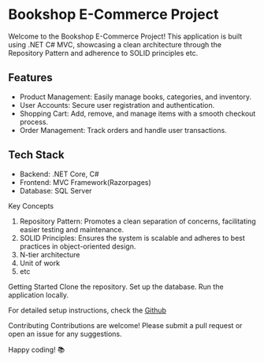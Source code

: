 # Bookshop E-Commerce Project
Welcome to the Bookshop E-Commerce Project! This application is built using .NET C# MVC, 
showcasing a clean architecture through the Repository Pattern and adherence to SOLID principles etc.

## Features
* Product Management: Easily manage books, categories, and inventory.
* User Accounts: Secure user registration and authentication.
* Shopping Cart: Add, remove, and manage items with a smooth checkout process.
* Order Management: Track orders and handle user transactions.

## Tech Stack
* Backend: .NET Core, C#
* Frontend: MVC Framework(Razorpages)
* Database: SQL Server

Key Concepts
1. Repository Pattern: Promotes a clean separation of concerns, facilitating easier testing and maintenance.
2. SOLID Principles: Ensures the system is scalable and adheres to best practices in object-oriented design.
3. N-tier architecture
4. Unit of work
5. etc
   
Getting Started
Clone the repository.
Set up the database.
Run the application locally.

For detailed setup instructions, check the [Github](https://docs.github.com/en/repositories/creating-and-managing-repositories/cloning-a-repository)

Contributing
Contributions are welcome! Please submit a pull request or open an issue for any suggestions.

Happy coding! 📚
